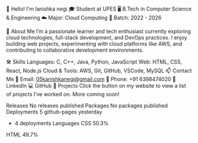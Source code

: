👋 Hello! I'm lanishka negi
🎓 Student at UPES
🖥️ B.Tech in Computer Science & Engineering
☁️ Major: Cloud Computing
📆 Batch: 2022 - 2026

💼 About Me
I’m a passionate learner and tech enthusiast currently exploring cloud technologies, full-stack development, and DevOps practices. I enjoy building web projects, experimenting with cloud platforms like AWS, and contributing to collaborative development environments.

🛠️ Skills
Languages: C, C++, Java, Python, JavaScript
Web: HTML, CSS, React, Node.js
Cloud & Tools: AWS, Git, GitHub, VSCode, MySQL
📫 Contact Me
📧 Email: 05kanishkanegi@gmail.com
📱 Phone: +91 6398474020
🔗 LinkedIn
💻 GitHub
📁 Projects
Click the button on my website to view a list of projects I’ve worked on. More coming soon!

Releases
No releases published
Packages
No packages published
Deployments
5
 github-pages yesterday
+ 4 deployments
Languages
CSS
50.3%
 
HTML
49.7%
